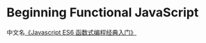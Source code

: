 # Beginning Functional JavaScript

中文名[《Javascript ES6 函数式编程经典入门》](https://book.douban.com/subject/30180100/)
